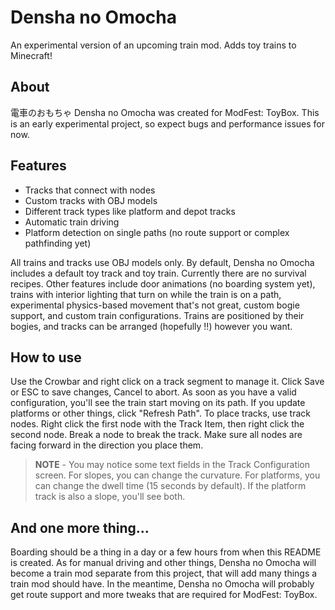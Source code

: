 # Densha no Omocha

An experimental version of an upcoming train mod. Adds toy trains to Minecraft!

## About
電車のおもちゃ Densha no Omocha was created for ModFest: ToyBox. This is an early experimental project, so expect bugs and performance issues for now.

## Features
- Tracks that connect with nodes
- Custom tracks with OBJ models
- Different track types like platform and depot tracks
- Automatic train driving
- Platform detection on single paths (no route support or complex pathfinding yet)

All trains and tracks use OBJ models only. By default, Densha no Omocha includes a default toy track and toy train. Currently there are no survival recipes.
Other features include door animations (no boarding system yet), trains with interior lighting that turn on while the train is on a path, experimental physics-based movement that's not great, custom bogie support, and custom train configurations.
Trains are positioned by their bogies, and tracks can be arranged (hopefully !!) however you want.

## How to use
Use the Crowbar and right click on a track segment to manage it. Click Save or ESC to save changes, Cancel to abort. As soon as you have a valid configuration, you'll see the train start moving on its path. If you update platforms or other things, click "Refresh Path".
To place tracks, use track nodes. Right click the first node with the Track Item, then right click the second node. Break a node to break the track. Make sure all nodes are facing forward in the direction you place them.

> **NOTE** - You may notice some text fields in the Track Configuration screen. For slopes, you can change the curvature. For platforms, you can change the dwell time (15 seconds by default). If the platform track is also a slope, you'll see both.

## And one more thing...
Boarding should be a thing in a day or a few hours from when this README is created. As for manual driving and other things, Densha no Omocha will become a train mod separate from this project, that will add many things a train mod should have. In the meantime, Densha no Omocha will probably get route support and more tweaks that are required for ModFest: ToyBox.